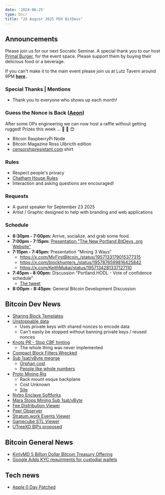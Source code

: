 ```yaml
---
date: '2024-06-25'
type: Doc/
title: "26 August 2025 PDX BitDevs"
---
```


## Announcements

Please join us for our next Socratic Seminar. A special thank you to our host <a href="https://dicksprimalburger.com/" data-no-summary>Primal Burger</a>, for the event space. Please support them by buying their delicious food or a beverage.

If you can't make it to the main event please join us at Lutz Tavern around 9PM **<a href="https://www.lutztavern.com/" data-no-summary>here</a>.**

### Special Thanks | Mentions
- Thank you to everyone who shows up each month!

### Guess the Nonce is Back ([Aeon](https://x.com/aeonBTC))
After some OPs engineering we can now host a raffle without getting rugged! Prizes this week ... 🎉 🎁 😊
  - Bitcoin RaspberryPi Node
  - Bitcoin Magazine Ross Ulbricth edition
  - [censorshipresistant.com](https://censorshipresistant.com/) shirt

### Rules
- Respect people's privacy
- [Chatham House Rules](https://www.chathamhouse.org/about-us/chatham-house-rule)
- Interaction and asking questions are encouraged!

### Requests
- A guest speaker for September 23 2025
- Artist / Graphic designed to help with branding and web applications

### Schedule
- **6:30pm - 7:00pm:** Arrive, socialize, and grab some food.
- **7:00pm - 7:15pm:** [Presentation "The New Portland BitDevs .org Website" ](https://portlandbitdevs.org/)
- **7:15pm - 7:45pm:** Presentation "Mining 3 Ways"
  - https://x.com/MyFirstBitcoin_/status/1957133179015377315
  - https://x.com/blockhunters_/status/1957876599816425842
  - https://x.com/KeithMukai/status/1957134281337127110
- **7:45pm - 8:00pm:** Discussion "Portland.HODL - Vote of confidence schedule"
  - [The tweet](https://x.com/LukeDashjr/status/1959068235678011739)
- **8:00pm - 8:45pm:** General Bitcoin Development Discussion

## Bitcoin Dev News
- [Sharing Block Templates](https://github.com/ajtowns/bips/blob/202508-sendtemplate/bip-ajtowns-sendtemplate.md)
- [Unstoppable data](https://x.com/BitMEXResearch/status/1960328464008978669)
  - Uses private keys with shared nonces to encode data
  - Can't easily be stopped without banning private keys / reused nonces
- [Knots PR - Stop CBF hinting](https://github.com/bitcoinknots/bitcoin/pull/167)
  - The whole thing was never implemented
- [Compact Block Filters Wrecked](https://x.com/darosior/status/1952753869814976638)
- [Sub 1sat/vByte megrge](https://github.com/bitcoin/bitcoin/pull/33106)
  - [Orphan cost](https://x.com/OrangeSurfBTC/status/1958841902221885636)
  - [People like whole numbers](https://x.com/OrangeSurfBTC/status/1958633489013649416)
- [Proto Mining Rig](https://x.com/protomining/status/1956325003282030738)
  - Rack mount esque backplane
  - Cost Unknown
  - [Site](https://proto.xyz/products/rig)
- [Nytro Enclave Softforks](https://delvingbitcoin.org/t/confidential-script-emulate-soft-forks-using-stateless-tees/1918)
- [Mara Stops Mining Sub 1sat/vByte](https://x.com/PortlandHODL/status/1958520763083825640)
- [Fee Distribution Viewer](https://mainnet.observer/charts/fees-feerate-bands-stacked/)
- [Peer Observer](https://b10c.me/projects/024-peer-observer/)
- [Stratum.work Events Viewer](https://x.com/boerst/status/1960362185659392150)
- [Gamecube STL Viewer](https://github.com/portlandhodl/gamecube_stl_viewer)
- [UTreeXO BIPs proposed](https://github.com/utreexo/biptreexo)

## Bitcoin General News
- [KinlyMD 5 Billion Dollar Bitcoin Treasury Offering](https://x.com/nakamoto/status/1960461088459526185)
- [Google Adds KYC requirments for custodial wallets](https://x.com/NewsFromGoogle/status/1955743865144795581)

## Tech news
- [Apple 0 Day Patched](https://thehackernews.com/2025/08/apple-patches-cve-2025-43300-zero-day.html)
